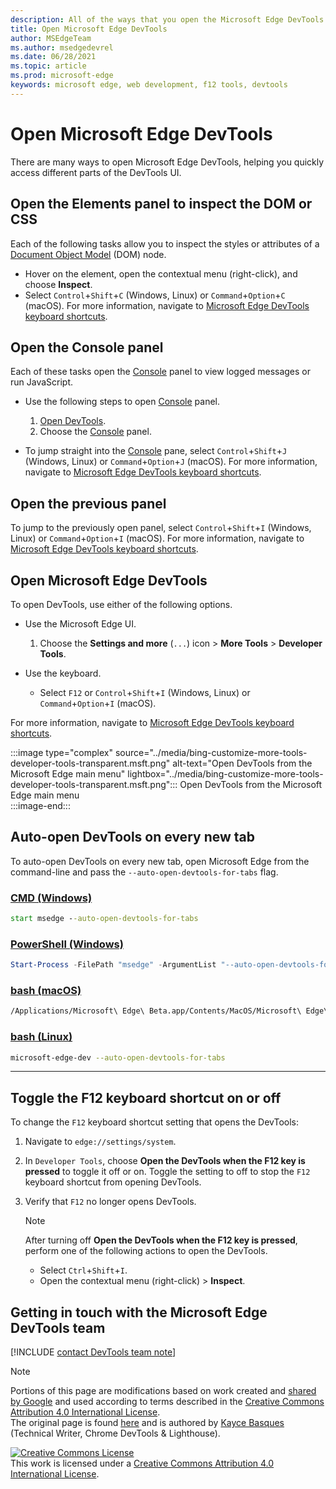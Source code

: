 ```yaml
---
description: All of the ways that you open the Microsoft Edge DevTools.
title: Open Microsoft Edge DevTools
author: MSEdgeTeam
ms.author: msedgedevrel
ms.date: 06/28/2021
ms.topic: article
ms.prod: microsoft-edge
keywords: microsoft edge, web development, f12 tools, devtools
---
```

<!-- Copyright Kayce Basques 

   Licensed under the Apache License, Version 2.0 (the "License");
   you may not use this file except in compliance with the License.
   You may obtain a copy of the License at

       https://www.apache.org/licenses/LICENSE-2.0

   Unless required by applicable law or agreed to in writing, software
   distributed under the License is distributed on an "AS IS" BASIS,
   WITHOUT WARRANTIES OR CONDITIONS OF ANY KIND, either express or implied.
   See the License for the specific language governing permissions and
   limitations under the License. -->
# Open Microsoft Edge DevTools  

There are many ways to open Microsoft Edge DevTools, helping you quickly access different parts of the DevTools UI.  

## Open the Elements panel to inspect the DOM or CSS  

Each of the following tasks allow you to inspect the styles or attributes of a [Document Object Model](https://developer.mozilla.org/en-US/docs/Web/API/Document_Object_Model) \(DOM\) node.

*   Hover on the element, open the contextual menu \(right-click\), and choose **Inspect**.  
*   Select `Control`+`Shift`+`C` \(Windows, Linux\) or `Command`+`Option`+`C` \(macOS\). For more information, navigate to [Microsoft Edge DevTools keyboard shortcuts][DevtoolsShortcutsIndex].  

<!-- :::image type="complex" source="../media/bing-right-click-inspect.msft.png" alt-text="The Inspect option" lightbox="../media/bing-right-click-inspect.msft.png":::
   The **Inspect** option  
:::image-end:::  --> 

<!--Navigate to [Get Started With Viewing And Changing CSS][GetStartedCSS].  -->  

## Open the Console panel  

Each of these tasks open the [Console][DevtoolsConsoleIndex] panel to view logged messages or run JavaScript.  

*   Use the following steps to open [Console][DevtoolsConsoleIndex] panel.  
    
    1.  [Open DevTools](#open-microsoft-edge-devtools).  
    1.  Choose the [Console][DevtoolsConsoleIndex] panel.  

*   To jump straight into the [Console][DevtoolsConsoleIndex] pane, select `Control`+`Shift`+`J` \(Windows, Linux\) or `Command`+`Option`+`J` \(macOS\).  For more information, navigate to [Microsoft Edge DevTools keyboard shortcuts][DevtoolsShortcutsIndex].  

<!--Navigate to [Get Started With The Console][ConsoleGetStarted].  -->

## Open the previous panel  

To jump to the previously open panel, select `Control`+`Shift`+`I` \(Windows, Linux\) or `Command`+`Option`+`I` \(macOS\).  For more information, navigate to [Microsoft Edge DevTools keyboard shortcuts][DevtoolsShortcutsIndex].  

## Open Microsoft Edge DevTools  

To open DevTools, use either of the following options.  

*   Use the Microsoft Edge UI.  
    
    1.  Choose the **Settings and more** \(`...`\) icon >  **More Tools** >  **Developer Tools**.  
    
*   Use the keyboard.  
    *   Select `F12` or `Control`+`Shift`+`I` \(Windows, Linux\) or `Command`+`Option`+`I` \(macOS\).  

For more information, navigate to [Microsoft Edge DevTools keyboard shortcuts][DevtoolsShortcutsIndex].  

:::image type="complex" source="../media/bing-customize-more-tools-developer-tools-transparent.msft.png" alt-text="Open DevTools from the Microsoft Edge main menu" lightbox="../media/bing-customize-more-tools-developer-tools-transparent.msft.png":::
   Open DevTools from the Microsoft Edge main menu  
:::image-end:::  

## Auto-open DevTools on every new tab  

To auto-open DevTools on every new tab, open Microsoft Edge from the command-line and pass the `--auto-open-devtools-for-tabs` flag.  

### [CMD (Windows)](#tab/cmd-Windows/)  

<a id="auto-open-devtools-command-line"></a>  

```cmd
start msedge --auto-open-devtools-for-tabs
```  

### [PowerShell (Windows)](#tab/powershell-Windows/)  

<a id="auto-open-devtools-command-line"></a>  

```powershell
Start-Process -FilePath "msedge" -ArgumentList "--auto-open-devtools-for-tabs"
```  

### [bash (macOS)](#tab/bash-macos/)  

<a id="auto-open-devtools-command-line"></a>  

```bash
/Applications/Microsoft\ Edge\ Beta.app/Contents/MacOS/Microsoft\ Edge\ Beta --auto-open-devtools-for-tabs
```  

### [bash (Linux)](#tab/bash-linux/)  

<a id="auto-open-devtools-command-line"></a>  

```bash
microsoft-edge-dev --auto-open-devtools-for-tabs
```  

* * *  

## Toggle the F12 keyboard shortcut on or off  

To change the `F12` keyboard shortcut setting that opens the DevTools:  

1.  Navigate to `edge://settings/system`.  
1.  In `Developer Tools`, choose **Open the DevTools when the F12 key is pressed** to toggle it off or on.  Toggle the setting to off to stop the `F12` keyboard shortcut from opening DevTools.  
1.  Verify that `F12` no longer opens DevTools.  
    
    > [!NOTE]
    > After turning off **Open the DevTools when the F12 key is pressed**, perform one of the following actions to open the DevTools.  
    > 
    > *   Select `Ctrl`+`Shift`+`I`.  
    > *   Open the contextual menu \(right-click\) > **Inspect**.  
    
## Getting in touch with the Microsoft Edge DevTools team  

[!INCLUDE [contact DevTools team note](../includes/contact-devtools-team-note.md)]  

<!-- links -->  

[DevtoolsConsoleIndex]: ../console/index.md "Console Overview | Microsoft Docs"  
[DevtoolsShortcutsIndex]: ../shortcuts/index.md "Microsoft Edge DevTools keyboard shortcuts | Microsoft Docs"  

<!--[ConsoleGetStarted]: /microsoft-edge/devtools-guide-chromium/console/get-started ""  -->  
<!--[GetStartedCSS]: /microsoft-edge/devtools-guide-chromium/css "CSS"  -->

> [!NOTE]
> Portions of this page are modifications based on work created and [shared by Google][GoogleSitePolicies] and used according to terms described in the [Creative Commons Attribution 4.0 International License][CCA4IL].  
> The original page is found [here](https://developers.google.com/web/tools/chrome-devtools/open) and is authored by [Kayce Basques][KayceBasques] \(Technical Writer, Chrome DevTools \& Lighthouse\).  

[![Creative Commons License][CCby4Image]][CCA4IL]  
This work is licensed under a [Creative Commons Attribution 4.0 International License][CCA4IL].  

[CCA4IL]: https://creativecommons.org/licenses/by/4.0  
[CCby4Image]: https://i.creativecommons.org/l/by/4.0/88x31.png  
[GoogleSitePolicies]: https://developers.google.com/terms/site-policies  
[KayceBasques]: https://developers.google.com/web/resources/contributors#kayce-basques  
